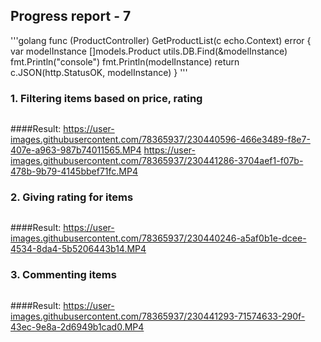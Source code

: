 ## Progress report - 7
'''golang
func (ProductController) GetProductList(c echo.Context) error {
	var modelInstance []models.Product
	utils.DB.Find(&modelInstance)
	fmt.Println("console")
	fmt.Println(modelInstance)
	return c.JSON(http.StatusOK, modelInstance)
}
'''

### 1. Filtering items based on price, rating 

```golang

```
####Result:
https://user-images.githubusercontent.com/78365937/230440596-466e3489-f8e7-407e-a963-987b74011565.MP4
https://user-images.githubusercontent.com/78365937/230441286-3704aef1-f07b-478b-9b79-4145bbef71fc.MP4

### 2. Giving rating for items
```golang

```
####Result:
https://user-images.githubusercontent.com/78365937/230440246-a5af0b1e-dcee-4534-8da4-5b5206443b14.MP4
### 3. Commenting items 
```golang

```
####Result:
https://user-images.githubusercontent.com/78365937/230441293-71574633-290f-43ec-9e8a-2d6949b1cad0.MP4
